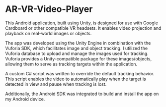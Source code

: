 # AR-VR-Video-Player
This Android application, built using Unity, is designed for use with Google Cardboard or other compatible VR headsets. It enables video projection and playback on real-world images or objects.

The app was developed using the Unity Engine in combination with the Vuforia SDK, which facilitates image and object tracking. I utilized the Vuforia database to upload and manage the images used for tracking. Vuforia provides a Unity-compatible package for these images/objects, allowing them to serve as tracking targets within the application.

A custom C# script was written to override the default tracking behavior. This script enables the video to automatically play when the target is detected in view and pause when tracking is lost.

Additionally, the Android SDK was integrated to build and install the app on my Android device.
